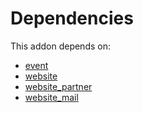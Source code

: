 # Dependencies

This addon depends on:

- [event](https://github.com/bringout/oca-ocb-core/tree/b8a76bf74d4ef2767aa510ddf3515d4c8c9b941d/odoo-bringout-oca-ocb-event)
- [website](https://github.com/bringout/oca-ocb-website/tree/727598c0d7a6eb8cd7e5356eb5e2c1b21390e0c1/odoo-bringout-oca-ocb-website)
- [website_partner](https://github.com/bringout/oca-ocb-website/tree/727598c0d7a6eb8cd7e5356eb5e2c1b21390e0c1/odoo-bringout-oca-ocb-website_partner)
- [website_mail](https://github.com/bringout/oca-ocb-website/tree/727598c0d7a6eb8cd7e5356eb5e2c1b21390e0c1/odoo-bringout-oca-ocb-website_mail)
